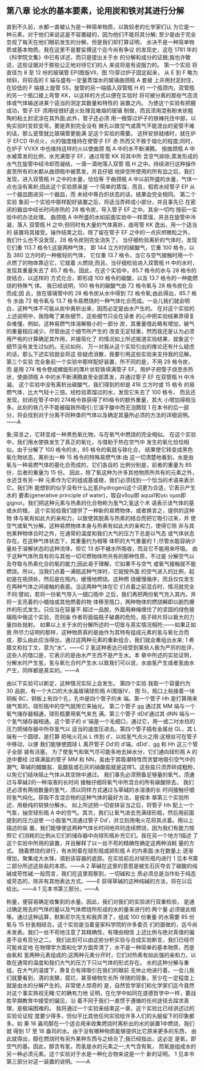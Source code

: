## 第八章 论水的基本要素，论用炭和铁对其进行分解
直到不久前，水都一直被认为是一种简单物质，以致较老的化学家们认 为它是一种元素，对于他们来说这是不容置疑的，因为他们不能将其分解; 至少是由于完全忽视了每天在他们眼前发生的分解。但是我们却打算证明， 水决不是一种简单物质或基本物质。我在这里不是要妄撰这个迄今尚有争议 的发现史，这在 1781 年的《科学院文集》中已有详述，而只是提出关于水 的分解和成分的证据;我也许敢说，这些证据对于那些公正地对待它们的人 来说将是有说服力的。
第一个实验
将直径为 8 至 12 吩的玻璃管 EP(图版VII，图 11)穿过炉子固定起来， 从 E 到 F 略为倾斜，将较高的 E 端与盛有一定量蒸馏水的玻璃曲颈瓶 A 套接 上并用封泥封住，在较低的 F 端接上旋管 SS，旋管的另一端插入双管瓶 H 的 一个瓶颈内，双管瓶的另一个瓶口接上弯管 KK，以这样的方式以便在实验时 将可被分离的那些气态流体或气体输送进某个适当的测定其数量和特性的 装置之内。
为使这个实验有把握成功，管子 EF 须用经很好退火处理且难熔的玻璃 制做，而且须用混有粉末状粗陶的粘土封泥涂在其外面;此外，管子还必须 用一根穿过炉子的铁棒托住中部，以免实验时变软变弯。要是弄到完全没有 微孔以致空气或蒸气不能泄出的瓷管不难的话，那么瓷管就比玻璃管更能满 足这个实验的需要。
这样安排就绪时，就在炉子 EFCD 中点火，火的强度维持在使管子 EF 赤 热而又不致于熔化的程度;同时，在炉子 VVXX 中也维持这样的火以使曲颈 瓶 A 中的水不断沸腾。
按曲颈瓶 A 中水被蒸发的比例，水充满管子 EF，通过弯管 KK 将其中所 含空气排除;蒸发形成的水气在旋管中经冷却而凝结，一滴一滴地落入双管 瓶 H 之中。持续进行这种操作直至所有的水都从曲颈瓶中被蒸发，并且仔细 地排空所使用的所有皿之后，我们发现，进入双管瓶 H 之中的水量，恰恰等 于曲颈瓶 A 中以前所盛的水量，气体一点也没有离析;因此这个实验原来是 一个简单的蒸馏，而且，假若水经管子 EP 从一个器皿跑进另一个器皿，而 未经中等白炽状态的话，结果会完全相同。
第二个实验
象前一个实验中那样配好装置之后，将适当弄碎成小部分，并且事先已 在密闭的器皿中经长时间赤热的 28 格令炭，导入管子 EF 之中。其余一切均 按前一实验中的办法处理。
曲颈瓶 A 中所盛的水如前面实验中一样蒸馏，并且在旋管中冷凝，落入 双管瓶 H 之中;但同时有大量的气体离析，由弯管 KK 逸出，用一个适当的 装置将其接受。操作结束之后，除了留在管子 EF 之中的一点灰烬微粒之外， 我们什么也不没发现，28 格令炭则完全消失了。
当仔细检验离析的气体时，发现它们重 113.7 格令1;这是两种气体， 即 144 立方时的碳酸气，它重 100 格令，以及 380 立方时的一种极轻的气体， 它仅重 13.7 格令，当它与空气接触时用一个点燃了的物体靠近它，它就着 火燃烧;而且，当仔细检验进入双管瓶 H 中的水时，发现其重量失去了 85.7 格令。因此，在这个实验中，85.7 格令的水与 28 格令的炭结合，以这样的 方式化合，即形成 100 格令的碳酸，以及 13.7 格令的一种能燃烧的特殊气 体。
我已经说明，100 格令的碳酸气由 72 格令氧与 28 格令炭化合而成;因 此，放在玻璃管中的 28 格令炭从水中得到 72 格令氧;由此得出，85.7 格令 水由 72 格令氧与 13.7 格令易燃烧的一种气体化合而成。一会儿我们就会明 白，这种气体不可能从炭中离析出来，因而必定是由水产生的。
在对这个实验的上述说明中，我隐略了某些细节，这些细节只会在读者 的心中把实验结果弄得复杂难懂。例如，这种易燃气体溶解极小的一部分 炭，其重量借此略有增加，碳气的重量相应减少。尽管由这个细节所产生的 改变无足轻重，然而我还是认为必须用严格的计算确定其作用，并接简化了 的情况如上所述报道实验结果，就象这个细节没有发生过似的。无论如何， 万一对我从这个实验引出的推论还有什么疑虑的话，那么下述实验就会将这 些疑虑消散，我要引用这些实验来支持我的见解。
第三个实验
完全象前一个实验中那样配好装置，所不同的是，不用 28 格令炭，而 是用 274 格令卷成螺旋形的薄片状软铁填满管子 EF。用炉子把管子烧至赤热 状，使曲颈瓶 A 中的水不断沸腾直至全部蒸发，并通过管子 EF 在双管瓶 H 中冷凝。
这个实验中没有离析出碳酸气，我们得到的却是 416 立方吋或 15 格令 的易燃气体，比大气轻十三倍。经检验蒸馏过的水，发现它失去了 100 格令， 而且还发现，封闭在管子中的 274格令铁获得了85格令的额外重量，其大 小增加得相当多。此刻的铁几乎不能被磁铁所吸引;它溶于酸中而无泡腾现
1 在本书的后一部分，将会找到对于分离不同种类的气体以及确定其量所必须的方法的详细说明。——A
 
 象;简言之，它转变成一种黑色氧化物，与在氧气中燃烧的完全相似。
   在这个实验中，我们用水使铁发生了真正的氧化，与借助于热在空气中
发生的氧化恰恰相似。由于分解了 100 格令的水，85 格令的氧就与铁化合， 结果使它转变成黑色氧化物状态，离析出一种 15 格令的特殊易燃气体:由 这一切清楚地看到，水是由氧与一种易燃气体的基化合而成的，它们各自的 比例分别是，前者的重量为 85 份，后者的重量为 15 份。
因此，除了氧这种为许多其他物质所共有的元素之外，水还含有另一种 元素作为它的组成基或根，我们必须找到一个恰当的术语来表示它。我们所 能想到的似乎没有什么比氢(hydrogen)这个词更为合适，它表示产生水的 要素(generative principle of water)，取自νδορ即 aqua1和γει νμαι即 gignor。我们把这种元素与热素的化合物称为氢气2;氢这个术 语表示该气体的基或水的根。
这个实验给我们提供了一种新的易燃物体，或者换言之，提供的这种物 体与氧有如此大的亲和力，以致使其脱离与热素的结合而把它吸引过来，并 使空气或氧气分解。这种易燃物体本身与热素有如此大的亲和力，使得它除 非与其他某种物体合时之外，在通常的温度和我们大气的压力下总是以气态 或气体状态存在。在这种气体状态下，其重量约为相等
体积的大气重量的 1 ;尽管水能容纳少量处于溶解状态的这种流体，但它 13
 却不被水所吸收，而且它不能用来呼吸。
   由于这种气体所具有的与其他一切可燃物体所共有的那种性质，不过是
 分解空气以及夺取与热素化合的氧的能力;因此易于理解，它如果不与空气
 或氧气接触就不能燃烧。所以，当我们点着一满瓶这种气体时，它就按外面
 的空气进入的比例，起初是在瓶颈处，然后是在瓶内，缓慢地燃烧。这种燃
 烧缓慢循序，而且仅仅发生在两种气体之间接触的表面。当这两种气体在它
 们点着之前混合时，情况就完全不同:譬如，若将一份氧气导入一细口瓶中
 之后，我们再把两份氧气充入其内，并将一支亮着的小蜡烛或其他燃着的物
 体移至瓶口，两种物体的燃烧瞬即以剧烈爆炸的形式发生。只应当在容量不
 超过一品脱，外面用麻绳缠住了的坚固的绿色玻璃瓶中做这个实验，否则操
 作者将面临瓶子破袭的危险，瓶子碎片将以极大的力量四处抛射。
如果以上关于水的分解所述的一切皆与真实情况相符;——如果正如我 所尽力证明的那样，这种物质真的是由作为其特有组成元素的氢与氧化合而 成，那么由此应当得出，通过这两种元素的重新组合，我们就会重组出水来;
1 希腊文和拉丁文，意为“水”。——C
2 氢这种表达已经受到某些人极为严厉的批评，这些人的借口是，它表示的是由水产生而不是产生水。本 章中所述的实验证明，分解水时产生氢，氢与氧化合时产生水:以致我们可以说，水由氢产生或者氢由水 产生，同样都是真实的。——A
  
 由以下实验可以断定，这种情况实际上会发生。
第四个实验
我取一个容量约为 30 品脱，有一个大口的大水晶玻璃球形瓶 A(图版IV， 图 5)，瓶口上粘接着一块铜板 BC，铜板上有四个孔，孔中是四个管子的末 端。第一个管子 Hh 是打算用来接气泵的，球形瓶中的空气就用它来抽光。 第二个管子 gg 通过其 MM 端与一个氧气储存器相通，球形瓶要用氧气来充 满。第三个管子 dDd′通过其 dNN 端与一个氢气储存器相通。这个管子的 d ′端是一个毛细口，通过它，用一或二吋水柱的压力把储存器中所存氢气以 适当的速度压进去。第四个管子插有金属丝 GL，其 L 端有一个圆球，是打算 把电火花从 L 传到 d′，以给氢气点火之用:这根丝可在管子中移动，以便 我们能够使圆球 L 离开管子 Dd′的 d′端。dDd′、gg 和 Hh 这三个管子全部 装有活塞。
为了使氢气和氧气尽可能多地去掉水分，它们通向球形瓶 A 的途中要经 过填满盐的管子 MM 和 NN，盐由于其吸潮特性而贪婪地吸引空气中的潮气; 草碱的醋酸盐、盐酸盐或石灰的硝酸盐就是这样1。这些盐只须弄碎成粗粉， 以免它们结块阻止气体从其空隙中通过。
我们事先必须预备足够量的氧气，须通过与草碱2的一种溶液的长时间 接触仔细将氧气中所混合的所有碳酸除去。
   我们还必须有两倍数量的氢气，须以同样方式通过与草碱的水溶液的长
 时间接触仔细将氢气纯化。获取不含混合物的这种气体的最好方法，是按本
 章第三个实验所述，用极纯的软铁分解水。
如上所述把一切安排妥当之后，将管子 Hh 配上一个气泵，抽空球形瓶 A 中的空气。其次，我们让氧气进去充满球形瓶，然后用前面提到的压力迫使 一小股氢气流通过管子 Dd′，并立刻用电火花将其点着。用以上描述的装 置，我们能够使这两种气体长时间地共同连续燃烧，因为我们有能力按照它 们消耗的比例从它们的储存器中向球形瓶补充它们。我在另一个地方1描述 了这个实验中所用的装置，并且解释了以一丝不苟的精确性确定这两种消耗 量的方式。
随着燃烧的进行，有水附着在球形瓶或卵形瓶 A 的内表面:水在数量上 逐渐增加，聚集成大水珠，滴到该容器的底部。在实验前后对球形瓶均进行
1 见本书第二部分所述这些盐的本质。——A
2 草碱在这里的意思是被生石灰夺去了碳酸的纯碱或苛性碱:一般而言，我们在这里观察到，一切碱和土 质必须总是当作处于纯态或苛态的，除非有其他表达方式。——E 获得草碱的这种纯碱的方法，将在以后 给出。——A
1 见本书第三部分。——A
 
称量，便容易确定收集到的水量。因此，我们对我们的实验进行双重检验， 是通过确定用去的气体的量以及气体燃烧所形成的水的量来进行的:两个量 必须彼此相等。通过这种运算，默斯尼尔先生和我弄清了，组成 100 份重量 的水需要 85 份氧与 15 份氢相结合。这个实验是当着皇家科学院的许多委员 们的面做的，迄今尚未发表。我们一丝不苟地注意了其精确性，有理由相信 上述比例与绝对真值的偏差不会有百分之二。
我们此刻可以由这些分析实验与合成实验断言，我们已经尽可能肯定地 在物理学方面和化学方面弄清了，水不是一种简单的基本物质，而是由氧和 氢两种元素组成的;这两种元素分开时，它们对热素有如此强的亲和力，以 致在通常的温度和我们大气的压力下只以气体的形式存在。
水的这种分解与重组，在大气的温度下，靠复合有择吸引在我们的眼前 无休止地进行着。一会儿我们就要看到，酒的发酵，腐烂，甚至植物生长所 伴随的现象，至少在一定程度上就是由水的分解产生的。非常使人惊奇的 是，自然哲学家们和化学家们迄今竟然对这个事实熟视无睹:它的确有力地 证明，在化学中如同在道德哲学中一样，要战胜早期教育中接受的偏见，沿 着不同于我们一直惯于遵循的任何途径去探求真理，是极端困难的。
我将通过一个实验来结束这一章，这个实验比已经讲述过的实验论证程 度要少得多，但似乎比其他任何实验给许多人们的头脑留下的印象都多。如 果 16 盎司醇在一个适合用来收集燃烧时离析出的水的装置1中燃烧，我们就 得到 17 至 18 盎司的水。由于没有哪种物质能够提供比它原来更多的东西， 由此就得出，醇在燃烧时有另外某种东西与之结合了;我已经指出，这必定 是氧，即空气的基。因此，醇含有氢，而氢是水的元素之一;大气含有氧， 而氧是组成水的另一种必须元素。这个实验对于水是一种化合物来说是一个 新的证明。
 1 见本书第三部分对这一装置的说明。——A

